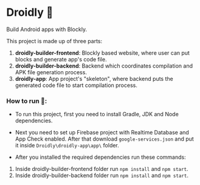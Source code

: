 # Droidly 📱
 Build Android apps with Blockly.
 
 This project is made up of three parts:
 1. **droidly-builder-frontend**: Blockly based website, where user can put blocks and generate app's code file.
 2. **droidly-builder-backend**: Backend which coordinates compilation and APK file generation process.
 3. **droidly-app**: App project's "skeleton", where backend puts the generated code file to start compilation process.

### How to run 🚀:
- To run this project, first you need to install Gradle, JDK and Node dependencies.
- Next you need to set up Firebase project with Realtime Database and App Check enabled. After that download `google-services.json` and put it inside `Droidly\droidly-app\app\` folder.

- After you installed the required dependencies run these commands:
1. Inside droidly-builder-frontend folder run `npm install` and `npm start`.
2. Inside droidly-builder-backend folder run `npm install` and `npm start`.
